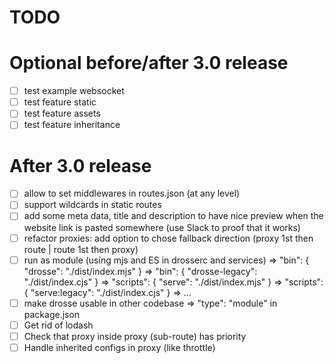 # TODO

# Optional before/after 3.0 release
- [ ] test example websocket
- [ ] test feature static
- [ ] test feature assets
- [ ] test feature inheritance

# After 3.0 release
- [ ] allow to set middlewares in routes.json (at any level)
- [ ] support wildcards in static routes
- [ ] add some meta data, title and description to have nice preview when the website link is pasted somewhere (use Slack to proof that it works)
- [ ] refactor proxies: add option to chose fallback direction (proxy 1st then route | route 1st then proxy)
- [ ] run as module (using mjs and ES in drosserc and services)
      => "bin": { "drosse": "./dist/index.mjs" }
      => "bin": { "drosse-legacy": "./dist/index.cjs" }
      => "scripts": { "serve": "./dist/index.mjs" }
      => "scripts": { "serve:legacy": "./dist/index.cjs" }
      => ...
- [ ] make drosse usable in other codebase => "type": "module" in package.json
- [ ] Get rid of lodash
- [ ] Check that proxy inside proxy (sub-route) has priority
- [ ] Handle inherited configs in proxy (like throttle)
